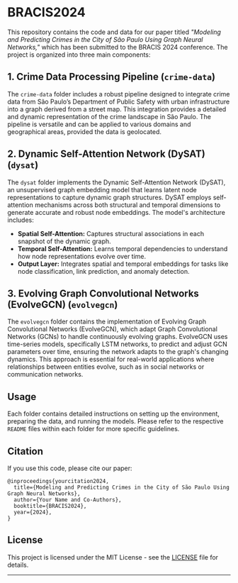# BRACIS2024

This repository contains the code and data for our paper titled *"Modeling and Predicting Crimes in the City of São Paulo Using Graph Neural Networks,"* which has been submitted to the BRACIS 2024 conference. The project is organized into three main components:

## 1. Crime Data Processing Pipeline (`crime-data`)
The `crime-data` folder includes a robust pipeline designed to integrate crime data from São Paulo’s Department of Public Safety with urban infrastructure into a graph derived from a street map. This integration provides a detailed and dynamic representation of the crime landscape in São Paulo. The pipeline is versatile and can be applied to various domains and geographical areas, provided the data is geolocated.

## 2. Dynamic Self-Attention Network (DySAT) (`dysat`)
The `dysat` folder implements the Dynamic Self-Attention Network (DySAT), an unsupervised graph embedding model that learns latent node representations to capture dynamic graph structures. DySAT employs self-attention mechanisms across both structural and temporal dimensions to generate accurate and robust node embeddings. The model's architecture includes:

- **Spatial Self-Attention:** Captures structural associations in each snapshot of the dynamic graph.
- **Temporal Self-Attention:** Learns temporal dependencies to understand how node representations evolve over time.
- **Output Layer:** Integrates spatial and temporal embeddings for tasks like node classification, link prediction, and anomaly detection.

## 3. Evolving Graph Convolutional Networks (EvolveGCN) (`evolvegcn`)
The `evolvegcn` folder contains the implementation of Evolving Graph Convolutional Networks (EvolveGCN), which adapt Graph Convolutional Networks (GCNs) to handle continuously evolving graphs. EvolveGCN uses time-series models, specifically LSTM networks, to predict and adjust GCN parameters over time, ensuring the network adapts to the graph's changing dynamics. This approach is essential for real-world applications where relationships between entities evolve, such as in social networks or communication networks.

## Usage
Each folder contains detailed instructions on setting up the environment, preparing the data, and running the models. Please refer to the respective `README` files within each folder for more specific guidelines.

## Citation
If you use this code, please cite our paper:
```
@inproceedings{yourcitation2024,
  title={Modeling and Predicting Crimes in the City of São Paulo Using Graph Neural Networks},
  author={Your Name and Co-Authors},
  booktitle={BRACIS2024},
  year={2024},
}
```

## License
This project is licensed under the MIT License - see the [LICENSE](LICENSE) file for details.

---
